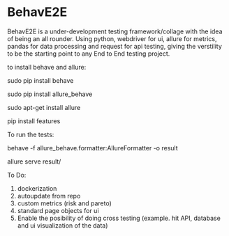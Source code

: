 # BehavE2E

BehavE2E is a under-development testing framework/collage with the idea of being an all rounder.
Using python, webdriver for ui, allure for metrics, pandas for data processing and request for api testing, giving the verstility to be the starting point to any End to End testing project.

to install behave and allure:

sudo pip install behave

sudo pip install allure_behave

sudo apt-get install allure

pip install features

To run the tests:

behave -f allure_behave.formatter:AllureFormatter -o result


allure serve result/

To Do:

1. dockerization
2. autoupdate from repo
3. custom metrics (risk and pareto)
4. standard page objects for ui
5. Enable the posibility of doing cross testing (example. hit API, database and ui visualization of the data)
